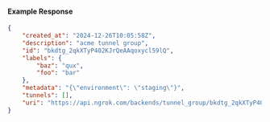 <!-- Code generated for API Clients. DO NOT EDIT. -->

#### Example Response

```json
{
	"created_at": "2024-12-26T10:05:58Z",
	"description": "acme tunnel group",
	"id": "bkdtg_2qkXTyP402KJrQeAAqoxycl59lQ",
	"labels": {
		"baz": "qux",
		"foo": "bar"
	},
	"metadata": "{\"environment\": \"staging\"}",
	"tunnels": [],
	"uri": "https://api.ngrok.com/backends/tunnel_group/bkdtg_2qkXTyP402KJrQeAAqoxycl59lQ"
}
```
